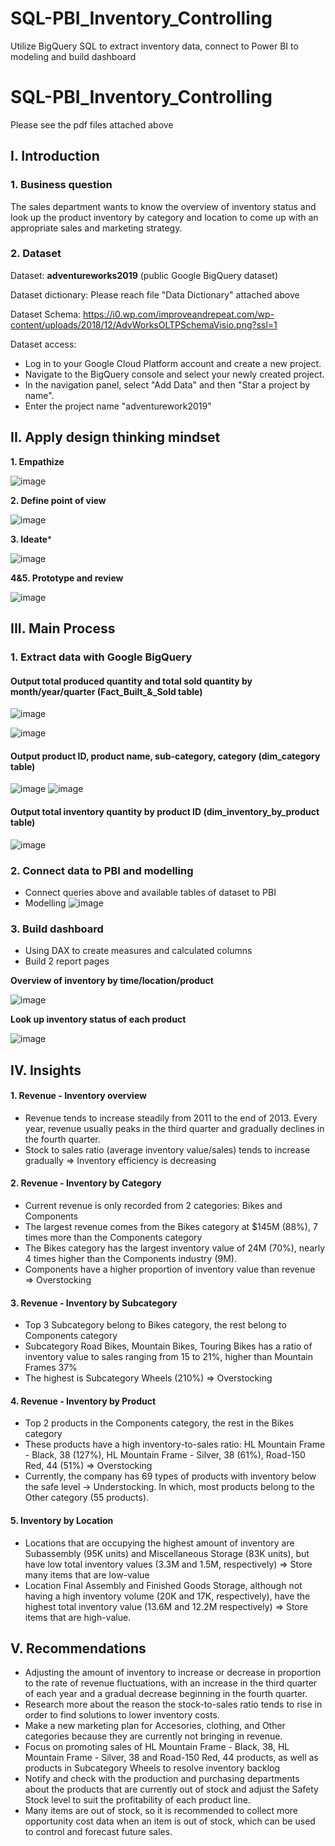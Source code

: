 # SQL-PBI_Inventory_Controlling 
Utilize BigQuery SQL to extract inventory data, connect to Power BI to modeling and build dashboard
# SQL-PBI_Inventory_Controlling 
Please see the pdf files attached above

## I. Introduction 
### 1. Business question
The sales department wants to know the overview of inventory status and look up the product inventory by category and location to come up with an appropriate sales and marketing strategy.
### 2. Dataset
Dataset: **adventureworks2019** (public Google BigQuery dataset)

Dataset dictionary: Please reach file "Data Dictionary" attached above
 
Dataset Schema: https://i0.wp.com/improveandrepeat.com/wp-content/uploads/2018/12/AdvWorksOLTPSchemaVisio.png?ssl=1
  
Dataset access:   
- Log in to your Google Cloud Platform account and create a new project.
- Navigate to the BigQuery console and select your newly created project. 
- In the navigation panel, select "Add Data" and then "Star a project by name".
- Enter the project name "adventurework2019"  
 
## II. Apply design thinking mindset 
**1. Empathize**

![image](https://github.com/mylam7/SQL-PBI_Inventory_Controlling/assets/133579378/bfe5fe0a-5e62-414b-a729-fbedd19a8e78)


**2. Define point of view**

![image](https://github.com/mylam7/SQL-PBI_Inventory_Controlling/assets/133579378/e3f860a6-0cea-4c11-81e3-800a795578ff)


**3. Ideate***

![image](https://github.com/mylam7/SQL-PBI_Inventory_Controlling/assets/133579378/ec257ef1-b064-46ab-907e-f6d91f2f816a)


**4&5. Prototype and review**

![image](https://github.com/mylam7/SQL-PBI_Inventory_Controlling/assets/133579378/560b15ce-ed28-41f3-a677-f3249775c5c2)


## III. Main Process
### 1. Extract data with Google BigQuery
#### Output total produced quantity and total sold quantity by month/year/quarter (Fact_Built_&_Sold table)

![image](https://github.com/mylam7/SQL-PBI_Inventory_Controlling/assets/133579378/959b97e4-4d8b-4096-965c-0e7e8d02be9e)


![image](https://github.com/mylam7/SQL-PBI_Inventory_Controlling/assets/133579378/0127f14b-ad43-46c1-98e5-e471f932c7a2)

#### Output product ID, product name, sub-category, category (dim_category table)

![image](https://github.com/mylam7/SQL-PBI_Inventory_Controlling/assets/133579378/5bc81dd5-6f66-424e-8492-e8cba641dac2)
![image](https://github.com/mylam7/SQL-PBI_Inventory_Controlling/assets/133579378/b4659d30-32df-4abe-a512-6cd6e8078452)


#### Output total inventory quantity by product ID (dim_inventory_by_product table)

![image](https://github.com/mylam7/SQL-PBI_Inventory_Controlling/assets/133579378/2b1abad8-ca22-4e32-897e-91312e5b3ac5)



### 2. Connect data to PBI and modelling

- Connect queries above and available tables of dataset to PBI
- Modelling
![image](https://github.com/mylam7/SQL-PBI_Inventory_Controlling/assets/133579378/b398d244-2b92-4e9b-97e9-852dc07f7601)



### 3. Build dashboard

- Using DAX to create measures and calculated columns
- Build 2 report pages

**Overview of inventory by time/location/product**

![image](https://github.com/mylam7/SQL-PBI_Inventory_Controlling/assets/133579378/00205739-d79d-4e38-be72-2883221b5ef6)


**Look up inventory status of each product**

![image](https://github.com/mylam7/SQL-PBI_Inventory_Controlling/assets/133579378/9ab8ab27-9217-4155-8e04-8a9c16f6fcaa)



## IV. Insights
#### 1. Revenue - Inventory overview
- Revenue tends to increase steadily from 2011 to the end of 2013. Every year, revenue usually peaks in the third quarter and gradually declines in the fourth quarter.
- Stock to sales ratio (average inventory value/sales) tends to increase gradually => Inventory efficiency is decreasing
#### 2. Revenue - Inventory by Category
- Current revenue is only recorded from 2 categories: Bikes and Components 
- The largest revenue comes from the Bikes category at $145M (88%), 7 times more than the Components category 
- The Bikes category has the largest inventory value of 24M (70%), nearly 4 times higher than the Components industry (9M). 
- Components have a higher proportion of inventory value than revenue => Overstocking
#### 3. Revenue - Inventory by Subcategory
- Top 3 Subcategory belong to Bikes category, the rest belong to Components category 
- Subcategory Road Bikes, Mountain Bikes, Touring Bikes has a ratio of inventory value to sales ranging from 15 to 21%, higher than Mountain Frames 37% 
- The highest is Subcategory Wheels (210%) => Overstocking
#### 4. Revenue - Inventory by Product
- Top 2 products in the Components category, the rest in the Bikes category 
- These products have a high inventory-to-sales ratio: HL Mountain Frame - Black, 38 (127%), HL Mountain Frame - Silver, 38 (61%), Road-150 Red, 44 (51%) => Overstocking
- Currently, the company has 69 types of products with inventory below the safe level -> Understocking. In which, most products belong to the Other category (55 products).
#### 5. Inventory by Location
- Locations that are occupying the highest amount of inventory are Subassembly (95K units) and Miscellaneous Storage (83K units), but have low total inventory values (3.3M and 1.5M, respectively) => Store many items that are low-value 
- Location Final Assembly and Finished Goods Storage, although not having a high inventory volume (20K and 17K, respectively), have the highest total inventory value (13.6M and 12.2M respectively) => Store items that are high-value.
## V. Recommendations
- Adjusting the amount of inventory to increase or decrease in proportion to the rate of revenue fluctuations, with an increase in the third quarter of each year and a gradual decrease beginning in the fourth quarter.
- Research more about the reason the stock-to-sales ratio tends to rise in order to find solutions to lower inventory costs.
- Make a new marketing plan for Accesories, clothing, and Other categories because they are currently not bringing in revenue.
- Focus on promoting sales of HL Mountain Frame - Black, 38, HL Mountain Frame - Silver, 38 and Road-150 Red, 44 products, as well as products in Subcategory Wheels to resolve inventory backlog
- Notify and check with the production and purchasing departments about the products that are currently out of stock and adjust the Safety Stock level to suit the profitability of each product line.
- Many items are out of stock, so it is recommended to collect more opportunity cost data when an item is out of stock, which can be used to control and forecast future sales.
